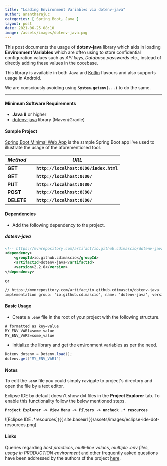 ```yaml
---
title: "Loading Environment Variables via dotenv-java"
author: anantharajuc
categories: [ Spring Boot, Java ]
layout: post
date: 2021-06-25 08:10
image: /assets/images/dotenv-java.png
---
```


This post documents the usage of **dotenv-java** library which aids in loading **Environment Variables** which are often using to store confidential configuration values such as *API keys*, *Database passwords* etc., instead of directly adding these values in the codebase. 

This library is available in both Java and [Kotlin](https://github.com/cdimascio/dotenv-kotlin) flavours and also supports usage in Android. 

We are consciously avoiding using **`System.getenv(...)`** to do the same.

---

#### Minimum Software Requirements

- **Java 8** or higher
- [dotenv-java](https://github.com/cdimascio/dotenv-java#install) library (Maven/Gradle)

#### Sample Project

[Spring Boot Minimal Web App](https://github.com/AnanthaRajuC/Spring-Boot-Minimal-Web-App) is the sample Spring Boot app i've used to illustrate the usage of the aforementioned tool.

| *Method*   |    |  *URL*                                 |
|------------|----|----------------------------------------|
| **GET**    |    | **`http://localhost:8080/index.html`** |
| **GET**    |    | **`http://localhost:8080/`**           |
| **PUT**    |    | **`http://localhost:8080/`**           | 
| **POST**   |    | **`http://localhost:8080/`**           | 
| **DELETE** |    | **`http://localhost:8080/`**           |

#### Dependencies

- Add the following dependency to the project.

##### dotenv-java

~~~xml
<!-- https://mvnrepository.com/artifact/io.github.cdimascio/dotenv-java -->
<dependency>
    <groupId>io.github.cdimascio</groupId>
    <artifactId>dotenv-java</artifactId>
    <version>2.2.0</version>
</dependency>
~~~

or

~~~txt
// https://mvnrepository.com/artifact/io.github.cdimascio/dotenv-java
implementation group: 'io.github.cdimascio', name: 'dotenv-java', version: '2.2.0'
~~~

#### Basic Usage

- Create a **`.env`** file in the root of your project with the following structure.

~~~txt
# formatted as key=value
MY_ENV_VAR1=some_value
MY_ENV_VAR2=some_value
~~~

- Initialize the library and get the environment variables as per the need.

~~~java
Dotenv dotenv = Dotenv.load();
dotenv.get("MY_ENV_VAR1")
~~~

#### Notes

To edit the **`.env`** file you could simply navigate to project's directory and open the file by a text editor. 

Eclipse IDE by default doesn't show dot files in the **Project Explorer** tab. To enable this functionality follow the below mentioned steps.

**`Project Explorer -> View Menu -> Filters -> uncheck .* resources`**

![Eclipse IDE .*resources]({{ site.baseurl }}/assets/images/eclipse-ide-dot-resources.png)  

#### Links

Queries regarding *best practices*, *multi-line values*, *multiple .env files*, *usage in PRODUCTION environment* and other frequently asked questions have been addressed by the authors of the project [here](https://github.com/cdimascio/dotenv-java#faq).
